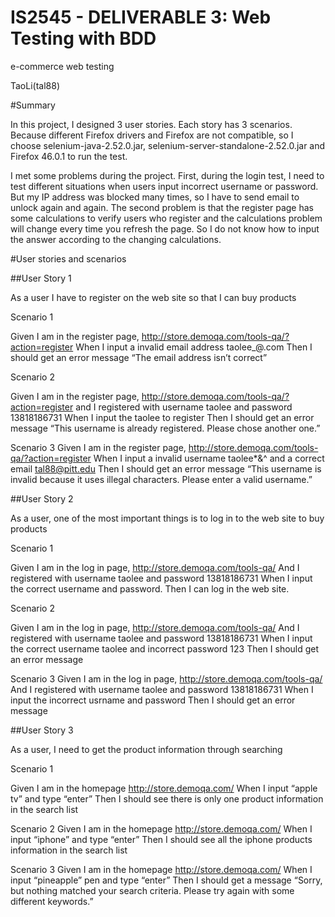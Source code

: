 IS2545 - DELIVERABLE 3: Web Testing with BDD
==
e-commerce web testing

TaoLi(tal88)

#Summary


In this project, I designed 3 user stories. Each story has 3 scenarios. Because different Firefox drivers and Firefox are not compatible, so I choose selenium-java-2.52.0.jar, selenium-server-standalone-2.52.0.jar and Firefox 46.0.1 to run the test.

I met some problems during the project. First, during the login test, I need to test different situations when users input incorrect username or password. But my IP address was blocked many times, so I have to send email to unlock again and again. The second problem is that the register page has some calculations to verify users who register and the calculations problem will change every time you refresh the page. So I do not know how to input the answer according to the changing calculations.

#User stories and scenarios

##User Story 1

As a user I have to register on the web site so that I can buy products

Scenario 1

Given I am in the register page, http://store.demoqa.com/tools-qa/?action=register
When I input a invalid email address taolee_@.com
Then I should get an error message “The email address isn’t correct”


Scenario 2

Given I am in the register page, http://store.demoqa.com/tools-qa/?action=register and I registered with username taolee and password 13818186731
When I input the taolee to register
Then I should get an error message “This username is already registered. Please chose another one.”

Scenario 3
Given I am in the register page, http://store.demoqa.com/tools-qa/?action=register
When I input a invalid username taolee*&^ and a correct email tal88@pitt.edu
Then I should get an error message “This username is invalid because it uses illegal characters. Please enter a valid username.” 


##User Story 2

As a user, one of the most important things is to log in to the web site to buy products

Scenario 1

Given I am in the log in page, http://store.demoqa.com/tools-qa/ 
And I registered with username taolee and password 13818186731
When I input the correct username and password.
Then I can log in the web site.

Scenario 2

Given I am in the log in page, http://store.demoqa.com/tools-qa/ 
And I registered with username taolee and password 13818186731
When I input the correct username taolee and incorrect password 123
Then I should get an error message


Scenario 3
Given I am in the log in page, http://store.demoqa.com/tools-qa/ 
And I registered with username taolee and password 13818186731
When I input the incorrect usrname and password
Then I should get an error message


##User Story 3

As a user, I need to get the product information through searching 

Scenario 1

Given I am in the homepage http://store.demoqa.com/
When I input “apple tv” and type “enter”
Then I should see there is only one product information in the search list


Scenario 2
Given I am in the homepage http://store.demoqa.com/
When I input “iphone” and type “enter”
Then I should see all the iphone products information in the search list


Scenario 3
Given I am in the homepage http://store.demoqa.com/
When I input “pineapple” pen and type “enter”
Then I should get a message “Sorry, but nothing matched your search criteria. Please try again with some different keywords.”


